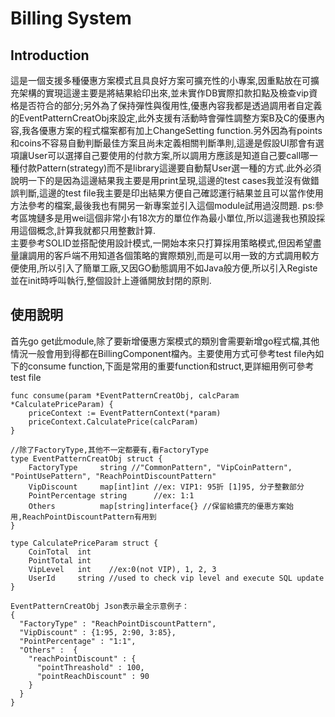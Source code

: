 # Billing System

## Introduction
這是一個支援多種優惠方案模式且具良好方案可擴充性的小專案,因重點放在可擴充架構的實現這邊主要是將結果給印出來,並未實作DB實際扣款扣點及檢查vip資格是否符合的部分;另外為了保持彈性與復用性,優惠內容我都是透過調用者自定義的EventPatternCreatObj來設定,此外支援有活動時會彈性調整方案B及C的優惠內容,我各優惠方案的程式檔案都有加上ChangeSetting function.另外因為有points和coins不容易自動判斷最佳方案且尚未定義相關判斷準則,這邊是假設UI那會有選項讓User可以選擇自己要使用的付款方案,所以調用方應該是知道自己要call哪一種付款Pattern(strategy)而不是library這邊要自動幫User選一種的方式.此外必須說明一下的是因為這邊結果我主要是用print呈現,這邊的test cases我並沒有做錯誤判斷,這邊的test file我主要是印出結果方便自己確認運行結果並且可以當作使用方法參考的檔案,最後我也有開另一新專案並引入這個module試用過沒問題. ps:參考區塊鏈多是用wei這個非常小有18次方的單位作為最小單位,所以這邊我也預設採用這個概念,計算我就都只用整數計算.  
主要參考SOLID並搭配使用設計模式,一開始本來只打算採用策略模式,但因希望盡量讓調用的客戶端不用知道各個策略的實際類別,而是可以用一致的方式調用較方便使用,所以引入了簡單工廠,又因GO動態調用不如Java般方便,所以引入Registe並在init時呼叫執行,整個設計上遵循開放封閉的原則.

## 使用說明
首先go get此module,除了要新增優惠方案模式的類別會需要新增go程式檔,其他情況一般會用到得都在BillingComponent檔內。主要使用方式可參考test file內如下的consume function,下面是常用的重要function和struct,更詳細用例可參考test file

```
func consume(param *EventPatternCreatObj, calcParam *CalculatePriceParam) {
	priceContext := EventPatternContext(*param)
	priceContext.CalculatePrice(calcParam)
}  

//除了FactoryType,其他不一定都要有,看FactoryType
type EventPatternCreatObj struct {
	FactoryType     string //"CommonPattern", "VipCoinPattern", "PointUsePattern", "ReachPointDiscountPattern"
	VipDiscount     map[int]int //ex: VIP1: 95折 [1]95, 分子整數部分
	PointPercentage string      //ex: 1:1
	Others          map[string]interface{} //保留給擃充的優惠方案始用,ReachPointDiscountPattern有用到
}

type CalculatePriceParam struct {
	CoinTotal  int
	PointTotal int
	VipLevel   int    //ex:0(not VIP), 1, 2, 3
	UserId     string //used to check vip level and execute SQL update
}

EventPatternCreatObj Json表示最全示意例子：
{
  "FactoryType" : "ReachPointDiscountPattern",
  "VipDiscount" : {1:95, 2:90, 3:85}, 
  "PointPercentage" : "1:1",
  "Others" :  {
    "reachPointDiscount" : {
      "pointThreashold" : 100,
      "pointReachDiscount" : 90
    }
  }
}

```